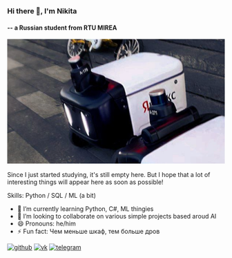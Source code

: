 ### Hi there 👋, I'm Nikita
#### -- a Russian student from RTU MIREA
![-- a Russian student studying in RTU MIREA](https://github.com/pyramidheadshark/pyramidheadshark/blob/main/Untitled.png?raw=true)

Since I just started studying, it's still empty here. But I hope that a lot of interesting things will appear here as soon as possible!

Skills: Python / SQL / ML (a bit)

- 🌱 I’m currently learning Python, C#, ML thingies 
- 👯 I’m looking to collaborate on various simple projects based aroud AI 
- 😄 Pronouns: he/him 
- ⚡ Fun fact: Чем меньше шкаф, тем больше дров 


[<img src='https://cdn.jsdelivr.net/npm/simple-icons@3.0.1/icons/github.svg' alt='github' height='40'>](https://github.com/pyramidheadshark)  [<img src='https://cdn.jsdelivr.net/npm/simple-icons@3.0.1/icons/vk.svg' alt='vk' height='40'>](https://vk.com/metashrimp)  [<img src='https://cdn.jsdelivr.net/npm/simple-icons@3.0.1/icons/telegram.svg' alt='telegram' height='40'>](https://t.me/metashrimp)  

